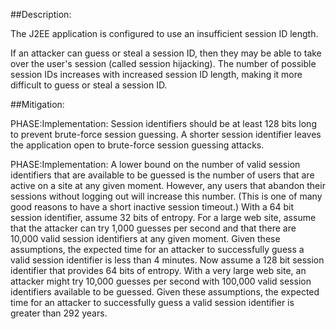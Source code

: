 ##Description:

The J2EE application is configured to use an insufficient session ID length.

If an attacker can guess or steal a session ID, then they may be able to take over the user's session (called session hijacking). The number of possible session IDs increases with increased session ID length, making it more difficult to guess or steal a session ID.

##Mitigation:


PHASE:Implementation:
Session identifiers should be at least 128 bits long to prevent brute-force session guessing. A shorter session identifier leaves the application open to brute-force session guessing attacks.

PHASE:Implementation:
A lower bound on the number of valid session identifiers that are available to be guessed is the number of users that are active on a site at any given moment. However, any users that abandon their sessions without logging out will increase this number. (This is one of many good reasons to have a short inactive session timeout.) With a 64 bit session identifier, assume 32 bits of entropy. For a large web site, assume that the attacker can try 1,000 guesses per second and that there are 10,000 valid session identifiers at any given moment. Given these assumptions, the expected time for an attacker to successfully guess a valid session identifier is less than 4 minutes. Now assume a 128 bit session identifier that provides 64 bits of entropy. With a very large web site, an attacker might try 10,000 guesses per second with 100,000 valid session identifiers available to be guessed. Given these assumptions, the expected time for an attacker to successfully guess a valid session identifier is greater than 292 years.

